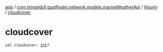 [app](../../index.md) / [com.timgeldof.gustfinder.network.models.marineWeatherApi](../index.md) / [Hourly](index.md) / [cloudcover](./cloudcover.md)

# cloudcover

`val cloudcover: `[`Int`](https://kotlinlang.org/api/latest/jvm/stdlib/kotlin/-int/index.html)`?`